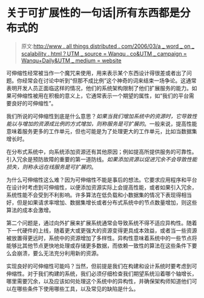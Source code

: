 # 关于可扩展性的一句话|所有东西都是分布式的

> 原文:[http://www . all things distributed . com/2006/03/a _ word _ on _ scalability . html？UTM _ source = Wanqu . co&UTM _ campaign = Wanqu+Daily&UTM _ medium = website](http://www.allthingsdistributed.com/2006/03/a_word_on_scalability.html?utm_source=wanqu.co&utm_campaign=Wanqu+Daily&utm_medium=website)

 可伸缩性经常被当作一个魔咒来使用，用来表示某个东西设计得很差或者出了问题。你经常会在讨论中听到“但那不成比例”这个神奇的词来结束一场争论。这通常表明开发人员正面临这样的情况，他们的系统架构限制了他们扩展服务的能力。如果可伸缩性被用在积极的意义上，它通常表示一个期望的属性，如“我们的平台需要良好的可伸缩性”。

我们所说的可伸缩性到底是什么意思？*如果当我们增加系统中的资源时，它导致性能以与增加的资源成比例的方式增加，则称服务是可扩展的*。一般来说，提高性能意味着服务更多的工作单元，但也可能是为了处理更大的工作单元，比如当数据集增长时。

在分布式系统中，向系统添加资源还有其他原因；例如提高所提供服务的可靠性。引入冗余是预防故障的重要的第一道防线。*如果添加资源以促进冗余不会导致性能损失，则称永远在线服务是可扩展的*。

为什么可伸缩性这么难？因为可伸缩性不能是事后的想法。它要求应用程序和平台在设计时考虑到可伸缩性，以便添加资源实际上会提高性能，或者如果引入冗余，系统性能不会受到不利影响。许多算法在低负载和小数据集的情况下表现得相当好，但是如果请求率增加、数据集增长或者分布式系统中的节点数量增加，则这些算法的成本会激增。

第二个问题是，通过向外扩展来扩展系统通常会导致系统不得不适应异构性。随着下一代硬件的上线，随着更大或更强大的资源变得更具成本效益，或者当一些资源被放置得更远时，系统中的资源增加了多样性。异构性意味着系统中的一些节点将能够比其他节点更快地处理或存储更多数据，而依赖一致性的算法在这些条件下要么会崩溃，要么无法充分利用新的资源。

实现良好的可伸缩性可能吗？当然，但前提是我们在构建和设计系统时要考虑到可伸缩性。对于我们构建的系统，我们必须仔细检查我们期望系统沿着哪个轴增长，哪里需要冗余，以及应该如何处理这个系统中的异构性，并确保架构师知道他们可以在哪些条件下使用哪些工具，以及常见的缺陷是什么。